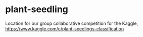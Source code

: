 # plant-seedling
Location for our group collaborative competition for the Kaggle, https://www.kaggle.com/c/plant-seedlings-classification
